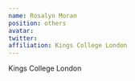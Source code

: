 ```yaml
---
name: Rosalyn Moran
position: others
avatar: 
twitter:
affiliation: Kings College London
---
```


Kings College London
